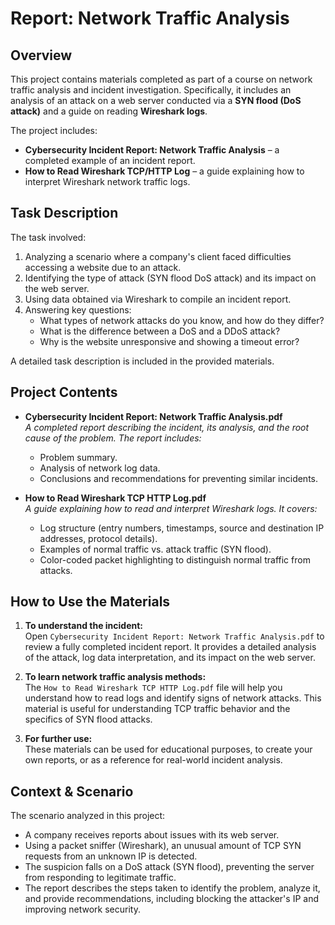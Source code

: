 # Report: Network Traffic Analysis

## Overview
This project contains materials completed as part of a course on network traffic analysis and incident investigation. Specifically, it includes an analysis of an attack on a web server conducted via a **SYN flood (DoS attack)** and a guide on reading **Wireshark logs**.

The project includes:
- **Cybersecurity Incident Report: Network Traffic Analysis** – a completed example of an incident report.
- **How to Read Wireshark TCP/HTTP Log** – a guide explaining how to interpret Wireshark network traffic logs.

## Task Description
The task involved:
1. Analyzing a scenario where a company's client faced difficulties accessing a website due to an attack.
2. Identifying the type of attack (SYN flood DoS attack) and its impact on the web server.
3. Using data obtained via Wireshark to compile an incident report.
4. Answering key questions:
   - What types of network attacks do you know, and how do they differ?
   - What is the difference between a DoS and a DDoS attack?
   - Why is the website unresponsive and showing a timeout error?

A detailed task description is included in the provided materials.

## Project Contents
- **Cybersecurity Incident Report: Network Traffic Analysis.pdf**  
  *A completed report describing the incident, its analysis, and the root cause of the problem. The report includes:*
  - Problem summary.
  - Analysis of network log data.
  - Conclusions and recommendations for preventing similar incidents.

- **How to Read Wireshark TCP HTTP Log.pdf**  
  *A guide explaining how to read and interpret Wireshark logs. It covers:*
  - Log structure (entry numbers, timestamps, source and destination IP addresses, protocol details).
  - Examples of normal traffic vs. attack traffic (SYN flood).
  - Color-coded packet highlighting to distinguish normal traffic from attacks.

## How to Use the Materials
1. **To understand the incident:**  
   Open `Cybersecurity Incident Report: Network Traffic Analysis.pdf` to review a fully completed incident report. It provides a detailed analysis of the attack, log data interpretation, and its impact on the web server.

2. **To learn network traffic analysis methods:**  
   The `How to Read Wireshark TCP HTTP Log.pdf` file will help you understand how to read logs and identify signs of network attacks. This material is useful for understanding TCP traffic behavior and the specifics of SYN flood attacks.

3. **For further use:**  
   These materials can be used for educational purposes, to create your own reports, or as a reference for real-world incident analysis.

## Context & Scenario
The scenario analyzed in this project:
- A company receives reports about issues with its web server.
- Using a packet sniffer (Wireshark), an unusual amount of TCP SYN requests from an unknown IP is detected.
- The suspicion falls on a DoS attack (SYN flood), preventing the server from responding to legitimate traffic.
- The report describes the steps taken to identify the problem, analyze it, and provide recommendations, including blocking the attacker's IP and improving network security.
